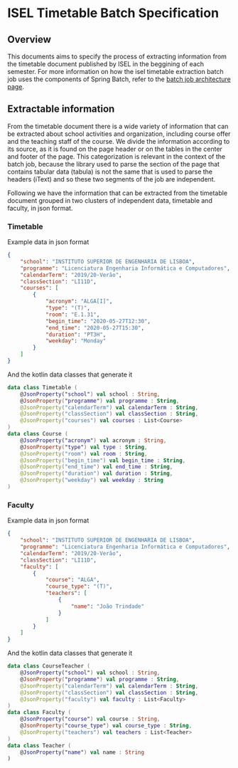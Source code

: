 # ISEL Timetable Batch Specification

## Overview

This documents aims to specify the process of extracting information from the timetable document published by ISEL in the beggining of each semester. For more information on how the isel timetable extraction batch job uses the components of Spring Batch, refer to the [batch job architecture page]().

## Extractable information

From the timetable document there is a wide variety of information that can be extracted about school activities and organization, including course offer and the teaching staff of the course. We divide the information according to its source, as it is found on the page header or on the tables in the center and footer of the page. This categorization is relevant in the context of the batch job, because the library used to parse the section of the page that contains tabular data (tabula) is not the same that is used to parse the headers (iText) and so these two segments of the job are independent.

Following we have the information that can be extracted from the timetable document grouped in two clusters of independent data, timetable and faculty, in json format.

### Timetable
Example data in json format
```json
{
    "school": "INSTITUTO SUPERIOR DE ENGENHARIA DE LISBOA",
    "programme": "Licenciatura Engenharia Informática e Computadores",
    "calendarTerm": "2019/20-Verão",
    "classSection": "LI11D",
    "courses": [
        {
            "acronym": "ALGA[I]",
            "type": "(T)",
            "room": "E.1.31",
            "begin_time": "2020-05-27T12:30",
            "end_time": "2020-05-27T15:30",
            "duration": "PT3H",
            "weekday": "Monday"
        }
    ]
}
```
And the kotlin data classes that generate it
```kotlin
data class Timetable (
	@JsonProperty("school") val school : String,
	@JsonProperty("programme") val programme : String,
	@JsonProperty("calendarTerm") val calendarTerm : String,
	@JsonProperty("classSection") val classSection : String,
	@JsonProperty("courses") val courses : List<Course>
)
data class Course (
	@JsonProperty("acronym") val acronym : String,
	@JsonProperty("type") val type : String,
	@JsonProperty("room") val room : String,
	@JsonProperty("begin_time") val begin_time : String,
	@JsonProperty("end_time") val end_time : String,
	@JsonProperty("duration") val duration : String,
	@JsonProperty("weekday") val weekday : String
)
```
### Faculty
Example data in json format
```json
{
    "school": "INSTITUTO SUPERIOR DE ENGENHARIA DE LISBOA",
    "programme": "Licenciatura Engenharia Informática e Computadores",
    "calendarTerm": "2019/20-Verão",
    "classSection": "LI11D",
    "faculty": [
        {
            "course": "ALGA",
            "course_type": "(T)",
            "teachers": [
                {
                    "name": "João Trindade"
                }
            ]
        }
    ]
}
```
And the kotlin data classes that generate it
```kotlin
data class CourseTeacher (
	@JsonProperty("school") val school : String,
	@JsonProperty("programme") val programme : String,
	@JsonProperty("calendarTerm") val calendarTerm : String,
	@JsonProperty("classSection") val classSection : String,
	@JsonProperty("faculty") val faculty : List<Faculty>
)
data class Faculty (
	@JsonProperty("course") val course : String,
	@JsonProperty("course_type") val course_type : String,
	@JsonProperty("teachers") val teachers : List<Teacher>
)
data class Teacher (
	@JsonProperty("name") val name : String
)
```
